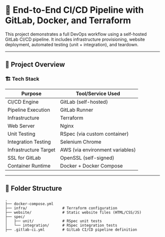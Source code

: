 # 🔧 End-to-End CI/CD Pipeline with GitLab, Docker, and Terraform

This project demonstrates a full DevOps workflow using a self-hosted GitLab CI/CD pipeline. It includes infrastructure provisioning, website deployment, automated testing (unit + integration), and teardown.

---

## 🚀 Project Overview

### 🏗️ Tech Stack

| Purpose              | Tool/Service Used                  |
|----------------------|------------------------------------|
| CI/CD Engine         | GitLab (self-hosted)               |
| Pipeline Execution   | GitLab Runner                      |
| Infrastructure       | Terraform                          |
| Web Server           | Nginx                              |
| Unit Testing         | RSpec (via custom container)       |
| Integration Testing  | Selenium Chrome                    |
| Infrastructure Target| AWS (via environment variables)    |
| SSL for GitLab       | OpenSSL (self-signed)              |
| Container Runtime    | Docker + Docker Compose            |

---

## 📂 Folder Structure

```plaintext
.
├── docker-compose.yml
├── infra/                # Terraform configuration
├── website/              # Static website files (HTML/CSS/JS)
├── spec/
│   ├── unit/             # RSpec unit tests
│   └── integration/      # RSpec integration tests
├── .gitlab-ci.yml        # GitLab CI/CD pipeline definition
